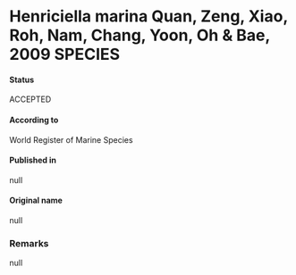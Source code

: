 Henriciella marina Quan, Zeng, Xiao, Roh, Nam, Chang, Yoon, Oh & Bae, 2009 SPECIES
=======

#### Status
ACCEPTED

#### According to
World Register of Marine Species

#### Published in
null

#### Original name
null

### Remarks
null